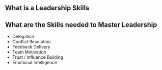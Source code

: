 ## What is a Leadership Skills

## What are the Skills needed to Master Leadership

- Delegation
- Conflict Resolution
- Feedback Delivery
- Team Motivation
- Trust / Influence Building
- Emotional Intelligence